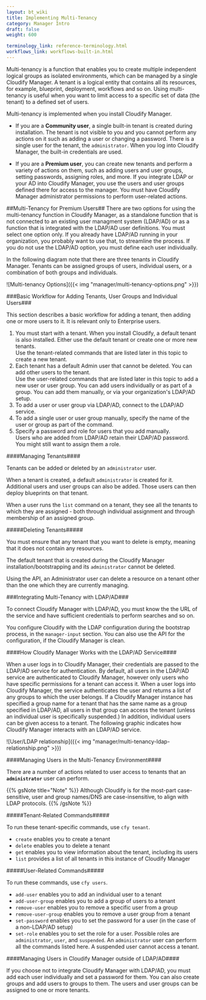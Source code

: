 ```yaml
---
layout: bt_wiki
title: Implementing Multi-Tenancy
category: Manager Intro
draft: false
weight: 600

terminology_link: reference-terminology.html
workflows_link: workflows-built-in.html
---
```


Multi-tenancy is a function that enables you to create multiple independent logical groups as isolated environments, which can be managed by a single Cloudify Manager. A tenant is a logical entity that contains all its resources, for example, blueprint, deployment, workflows and so on. Using multi-tenancy is useful when you want to limit access to a specific set of data (the tenant) to a defined set of users.

Multi-tenancy is implemented when you install Cloudify Manager.

* If you are a **Community user**, a single built-in tenant is created during installation. The tenant is not visible to you and you cannot perform any actions on it such as adding a user or changing a password. There is a single user for the tenant, the `administrator`. When you log into Cloudify Manager, the built-in credentials are used.

* If you are a **Premium user**, you can create new tenants and perform a variety of actions on them, such as adding users and user groups, setting passwords, assigning roles, and more. If you integrate LDAP or your AD into Cloudify Manager, you use the users and user groups defined there for access to the manager. You must have Cloudify Manager administrator permissions to perform user-related actions.

##Multi-Tenancy for Premium Users##
There are two options for using the multi-tenancy function in Cloudify Manager, as a standalone function that is not connected to an existing user managment system (LDAP/AD) or as a function that is integrated with the LDAP/AD user definitions. You must select one option only. If you already have LDAP/AD running in your organization, you probably want to use that, to streamline the process. If you do not use the LDAP/AD option, you must define each user individually.

In the following diagram note that there are three tenants in Cloudify Manager. Tenants can be assigned groups of users, individual users, or a combination of both groups and individuals.
 
![Multi-tenancy Options]({{< img "manager/multi-tenancy-options.png" >}})

###Basic Workflow for Adding Tenants, User Groups and Individual Users###

This section describes a basic workflow for adding a tenant, then adding one or more users to it. It is relevant only to Enterprise users.
1. You must start with a tenant. When you install Cloudify, a default tenant is also installed. Either use the default tenant or create one or more new tenants.  
  Use the tenant-related commands that are listed later in this topic to create a new tenant.
2. Each tenant has a default Admin user that cannot be deleted. You can add other users to the tenant.  
  Use the user-related commands that are listed later in this topic to add a new user or user group.
  You can add users individually or as part of a group. You can add them manually, or via your organization's LDAP/AD setup.  
  1. To add a user or user group via LDAP/AD, connect to the LDAP/AD service.
  2. To add a single user or user group manually, specify the name of the user or group as part of the command.
  3. Specify a password and role for users that you add manually.  
    Users who are added from LDAP/AD retain their LDAP/AD password. You might still want to assign them a role.

####Managing Tenants####

Tenants can be added or deleted by an `administrator` user.  

When a tenant is created, a default `administrator` is created for it. Additional users and user groups can also be added. Those users can then deploy blueprints on that tenant.

When a user runs the `list` command on a tenant, they see all the tenants to which they are assigned - both through individual assignment and through membership of an assigned group.


#####Deleting Tenants#####

You must ensure that any tenant that you want to delete is empty, meaning that it does not contain any resources.

The default tenant that is created during the Cloudify Manager installation/bootstrapping and its `administrator` cannot be deleted.

Using the API, an Administrator user can delete a resource on a tenant other than the one which they are currently managing.


###Integrating Multi-Tenancy with LDAP/AD###

To connect Cloudify Manager with LDAP/AD, you must know the the URL of the service and have sufficient credentials to perform searches and so on. 

You configure Cloudify with the LDAP configuration during the bootstrap process, in the `manager-input` section. You can also use the API for the configuration, if the Cloudify Manager is clean.

####How Cloudify Manager Works with the LDAP/AD Service####

When a user logs in to Cloudify Manager, their credentials are passed to the LDAP/AD service for authentication. By default, all users in the LDAP/AD service are authenticated to Cloudify Manager, however only users who have specific permissions for a tenant can access it. When a user logs into Cloudify Manager, the service authenticates the user and returns a list of any groups to which the user belongs. If a Cloudify Manager instance has specified a group name for a tenant that has the same name as a group specified in LDAP/AD, all users in that group can access the tenant (unless an individual user is specifically suspended.) In addition, individual users can be given access to a tenant. The following graphic indicates how Cloudify Manager interacts with an LDAP/AD service. 

![User/LDAP relationship]({{< img "manager/multi-tenancy-ldap-relationship.png" >}})

####Managing Users in the Multi-Tenancy Environment####

There are a number of actions related to user access to tenants that an **`administrator`** user can perform. 

{{% gsNote title="Note" %}}
Although Cloudify is for the most-part case-sensitive, user and group names/DNS are case-insensitive, to align with LDAP protocols.
{{% /gsNote %}}

#####Tenant-Related Commands#####

To run these tenant-specific commands, use `cfy tenant`.

- `create` enables you to create a tenant
- `delete` enables you to delete a tenant
- `get` enables you to view information about the tenant, including its users
- `list` provides a list of all tenants in this instance of Cloudify Manager

#####User-Related Commands#####

To run these commands, use `cfy users`.

- `add-user` enables you to add an individual user to a tenant
- `add-user-group` enables you to add a group of users to a tenant
- `remove-user` enables you to remove a specific user from a group
- `remove-user-group` enables you to remove a user group from a tenant
- `set-password` enables you to set the password for a user (in the case of a non-LDAP/AD setup)
- `set-role` enables you to set the role for a user. Possible roles are `administrator`, `user`, and `suspended`. An `administrator` user can perform all the commands listed here. A suspended user cannot access a tenant.


####Managing Users in Cloudify Manager outside of LDAP/AD####

If you choose not to integrate Cloudify Manager with LDAP/AD, you must add each user individually and set a password for them. You can also create groups and add users to groups to them. The users and user groups can be assigned to one or more tenants.


